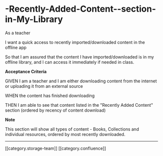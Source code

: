 # -Recently-Added-Content--section-in-My-Library

As a teacher

I want a quick access to recently imported/downloaded content in the offline app

So that I am assured that the content I have imported/downloaded is in my offline library, and I can access it immediately if needed in class.&#x20;

**Acceptance Criteria**

GIVEN I am a teacher and I am either downloading content from the internet or uploading it from an external source

WHEN the content has finished downloading

THEN I am able to see that content listed in the "Recently Added Content" section (ordered by recency of content download)&#x20;

**Note**

This section will show all types of content - Books, Collections and individual resources, ordered by most recently downloaded.&#x20;

***

\[\[category.storage-team]] \[\[category.confluence]]
